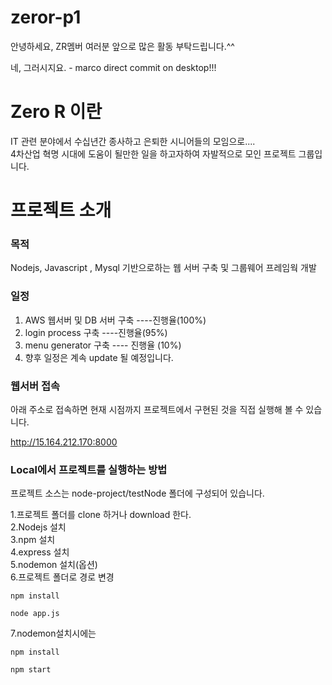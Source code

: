 # zeror-p1

안녕하세요, ZR멤버 여러분
앞으로 많은 활동 부탁드립니다.^^

네, 그러시지요. - marco direct commit on desktop!!!

# Zero R 이란

IT 관련 분야에서 수십년간 종사하고 은퇴한 시니어들의 모임으로....  
4차산업 혁명 시대에 도움이 될만한 일을 하고자하여 자발적으로 모인 프로젝트 그룹입니다.

# 프로젝트 소개

### 목적

Nodejs, Javascript , Mysql 기반으로하는 웹 서버 구축 및 그룹웨어 프레임웍 개발

### 일정

1. AWS 웹서버 및 DB 서버 구축 ----진행율(100%)
2. login process 구축 ----진행율(95%)
3. menu generator 구축 ---- 진행율 (10%)
4. 향후 일정은 계속 update 될 예정입니다.

### 웹서버 접속

아래 주소로 접속하면 현재 시점까지 프로젝트에서 구현된 것을 직접 실행해 볼 수 있습니다.

http://15.164.212.170:8000

### Local에서 프로젝트를 실행하는 방법

프로젝트 소스는 node-project/testNode 폴더에 구성되어 있습니다.

1.프로젝트 폴더를 clone 하거나 download 한다.  
2.Nodejs 설치  
3.npm 설치  
4.express 설치  
5.nodemon 설치(옵션)  
6.프로젝트 폴더로 경로 변경

    npm install
 
    node app.js
 
7.nodemon설치시에는

    npm install

    npm start
